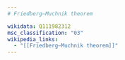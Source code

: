 ```yaml
---
# Friedberg–Muchnik theorem

wikidata: Q111982312
msc_classification: "03"
wikipedia_links:
  - "[[Friedberg–Muchnik theorem]]"
---
```

